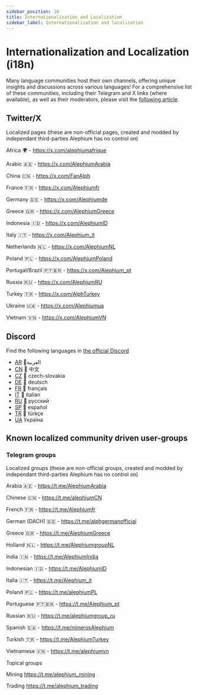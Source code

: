 ```yaml
---
sidebar_position: 10
title: Internationalization and Localization
sidebar_label: Internationalization and localization
---
```



# Internationalization and Localization (i18n)

Many language communities host their own channels, offering unique insights and discussions across various languages! For a comprehensive list of these communities, including their Telegram and X links (where available), as well as their moderators, please visit the [following article](https://x.com/alephium/status/1818326917881196594).

## Twitter/X

Localized pages (these are non-official pages, created and modded by independant third-parties Alephium has no control on)

Africa 🌍 - https://x.com/alephiumafrique

Arabic 🇦🇪 - https://x.com/AlephiumArabia

China 🇨🇳 - https://x.com/FanAlph

France 🇫🇷 - https://x.com/Alephiumfr

Germany 🇩🇪 - https://x.com/Alephiumde

Greece 🇬🇷 - https://x.com/AlephiumGreece

Indonesia 🇮🇩 - https://x.com/AlephiumID

Italy 🇮🇹 - https://x.com/Alephium_it

Netherlands 🇳🇱 - https://x.com/AlephiumNL

Poland 🇵🇱 - https://x.com/AlephiumPoland

Portugal/Brazil 🇵🇹🇧🇷 - https://x.com/Alephium_pt

Russia 🇷🇺 - https://x.com/AlephiumRU

Turkey 🇹🇷 - https://x.com/AlphTurkey

Ukraine 🇺🇦 - https://x.com/Alephiumua

Vietnam 🇻🇳 - https://x.com/AlephiumVN


## Discord

Find the following languages in [the official Discord](https://alephium.org/discord)

- [AR](https://discord.com/channels/747741246667227157/938131961866776646) 🌙العربية
- [CN](https://discord.com/channels/747741246667227157/908043080773566474) 🐼 中文
- [CZ](https://discord.com/channels/747741246667227157/926505567458050098) 🏒 czech-slovakia
- [DE](https://discord.com/channels/747741246667227157/908086677245919252) 🌭 deutsch
- [FR](https://discord.com/channels/747741246667227157/908086349641445436) 🥖 français
- [IT](https://discord.com/channels/747741246667227157/1261348572712931500) 🍕 italian
- [RU](https://discord.com/channels/747741246667227157/910086877724438528) 🐻 русский
- [SP](https://discord.com/channels/747741246667227157/929476045948731432) 🌮 español
- [TR](https://discord.com/channels/747741246667227157/932275739028496434) 🐺 türkçe
- [UA](https://discord.com/channels/747741246667227157/1110946315367624835) Україна

## Known localized community driven user-groups

### Telegram groups

Localized groups (these are non-official groups, created and modded by independant third-parties Alephium has no control on)

Arabia 🇦🇪 - https://t.me/AlephiumArabia

Chinese 🇨🇳 - https://t.me/alephiumCN

French 🇫🇷 - https://t.me/Alephiumfr

German (DACH) 🇩🇪 - https://t.me/alphgermanofficial

Greece 🇬🇷 - https://t.me/AlephiumGreece

Holland 🇳🇱 - https://t.me/AlephiumgroupNL

India 🇮🇳 - https://t.me/AlephiumIndia

Indonesian 🇮🇩 - https://t.me/AlephiumID

Italia 🇮🇹 - https://t.me/Alephium_it

Poland 🇵🇱 - https://t.me/alephiumPL

Portuguese 🇵🇹🇧🇷 - https://t.me/Alephium_pt

Russian 🇷🇺 - https://t.me/alephiumgroup_ru

Spanish 🇪🇦 - https://t.me/minerosAlephium

Turkish 🇹🇷 - https://t.me/AlephiumTurkey

Vietnamese 🇻🇳 - https://t.me/alephiumvn


Topical groups

Mining https://t.me/alephium_mining

Trading https://t.me/alephium_trading

